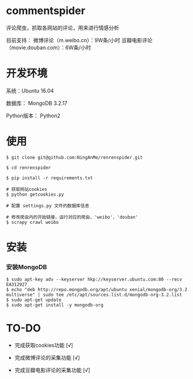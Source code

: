 # commentspider

评论爬虫，抓取各网站的评论，用来进行情感分析

目前支持：
微博评论（m.weibo.cn）：9W条/小时
豆瓣电影评论（movie.douban.com）：6W条/小时


# 开发环境

系统：Ubuntu 16.04

数据库： MongoDB 3.2.17

Python版本： Python2


# 使用

```
$ git clone git@github.com:NingAnMe/renrenspider.git

$ cd renrenspider

$ pip install -r requirements.txt

# 获取网站cookies
$ python getcookies.py

# 配置 settings.py 文件的数据库信息

# 修改爬虫内的开始链接，运行对应的爬虫，'weibo'，'douban'
$ scrapy crawl weibo

```

# 安装

### 安装MongoDB

```
$ sudo apt-key adv --keyserver hkp://keyserver.ubuntu.com:80 --recv EA312927
$ echo "deb http://repo.mongodb.org/apt/ubuntu xenial/mongodb-org/3.2 multiverse" | sudo tee /etc/apt/sources.list.d/mongodb-org-3.2.list
$ sudo apt-get update
$ sudo apt-get install -y mongodb-org
```

# TO-DO

- 完成获取cookies功能 [√]

- 完成微博评论的采集功能 [√]

- 完成豆瓣电影评论的采集功能 [√]
